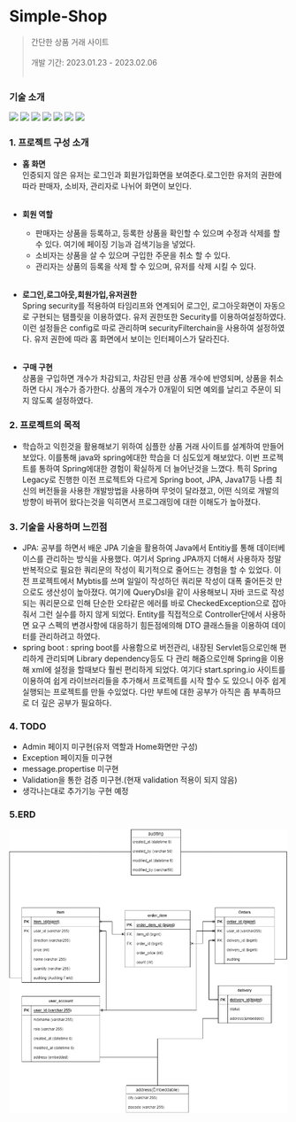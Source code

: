# Simple-Shop
>간단한 상품 거래 사이트</br></br>
개발 기간: 2023.01.23 - 2023.02.06
<br/><br/>

### 기술 소개
 <img src="https://img.shields.io/badge/Java17-orange"> <img src="https://img.shields.io/badge/Spring-green"> <img src="https://img.shields.io/badge/Spring-Boot-green"> <img src="https://img.shields.io/badge/Spring-security-green"> <img src="https://img.shields.io/badge/JPA-orange"> <img src="https://img.shields.io/badge/MySQL-blue">  <img src="https://img.shields.io/badge/thymeleaf-biggren"> 
 
### 1. 프로젝트 구성 소개
* <b>홈 화면</b> </br>
 인증되지 않은 유저는 로그인과 회원가입화면을 보여준다.로그인한 유저의 권한에 따라 판매자, 소비자, 관리자로 나뉘어 화면이 보인다.
</br></br>
* <b>회원 역할</b> </br>
  - 판매자는 상품을 등록하고, 등록한 상품을 확인할 수 있으며 수정과 삭제를 할 수 있다. 여기에 페이징 기능과 검색기능을 넣었다. 
  - 소비자는 상품을 살 수 있으며 구입한 주문을 취소 할 수 있다.
  - 관리자는 상품의 등록을 삭제 할 수 있으며, 유저를 삭제 시킬 수 있다.
</br></br>
  
* <b>로그인,로그아웃,회원가입,유저권한</b> </br>
 Spring security를 적용하여 타임리프와 연계되어 로그인, 로그아웃화면이 자동으로 구현되는 탬플릿을 이용하였다. 유저 권한또한 Security를 이용하여설정하였다. 이런 설정들은 config로 따로 관리하며 securityFilterchain을 사용하여 설정하였다. 유저 권한에 따라 홈 화면에서 보이는 인터페이스가 달라진다.
</br></br>

* <b>구매 구현</b> <br>
상품을 구입하면 개수가 차감되고, 차감된 만큼 상품 개수에 반영되며, 상품을 취소하면 다시 개수가 증가한다. 상품의 개수가 0개밑이 되면 예외를 날리고 주문이 되지 않도록 설정하였다.


### 2. 프로젝트의 목적

* 학습하고 익힌것을 활용해보기 위하여 심플한 상품 거래 사이트를 설계하여 만들어 보았다. 이를통해 java와 spring에대한 학습을 더 심도있게 해보았다. 이번 프로젝트를 통하여 Spring에대한 경험이 확실하게 더 늘어난것을 느꼈다. 특히 Spring Legacy로 진행한 이전 프로젝트와 다르게 Spring boot, JPA, Java17등 나름 최신의 버전들을 사용한 개발방법을 사용하며 무엇이 달라졌고, 어떤 식의로 개발의 방향이 바뀌어 왔다는것을 익히면서 프로그래밍에 대한 이해도가 높아졌다.
  
 
### 3. 기술을 사용하며 느낀점
  - JPA: 공부를 하면서 배운 JPA 기술을 활용하여 Java에서 Entitiy를 통해 데이터베이스를 관리하는 방식을 사용했다. 여기서 Spring JPA까지 더해서 사용하자 정말 반복적으로 필요한 쿼리문의 작성이 획기적으로 줄어드는 경험을 할 수 있었다. 이전 프로젝트에서 Mybtis를 쓰며 일일이 작성하던 쿼리문 작성이 대폭 줄어든것 만으로도 생산성이 높아졌다. 여기에 QueryDsl을 같이 사용해보니 자바 코드로 작성되는 쿼리문으로 인해 단순한 오타같은 에러를 바로 CheckedException으로 잡아줘서 그런 실수를 하지 않게 되었다. Entity를 직접적으로 Controller단에서 사용하면 요구 스펙의 변경사항에 대응하기 힘든점에의해 DTO 클래스들을 이용하여 데이터를 관리하려고 하였다.
  - spring boot : spring boot를 사용함으로 버전관리, 내장된 Servlet등으로인해 편리하게 관리되며 Library dependency등도 다 관리 해줌으로인해 Spring을 이용해 xml에 설정을 할때보다 훨씬 편리하게 되었다. 여기다 start.spring.io 사이트를 이용하여 쉽게 라이브러리들을 추가해서 프로젝트를 시작 할수 도 있으니 아주 쉽게 실행되는 프로젝트를 만들 수있었다. 다만 부트에 대한 공부가 아직은 좀 부족하므로 더 깊은 공부가 필요하다.
  

### 4. TODO
 * Admin 페이지 미구현(유저 역할과 Home화면만 구성)
 * Exception 페이지들 미구현
 * message.propertise 미구현
 * Validation을 통한 검증 미구현.(현재 validation 적용이 되지 않음)
 * 생각나는대로 추가기능 구현 예정

### 5.ERD
![poster](/img/boardERD.png)<br/>






